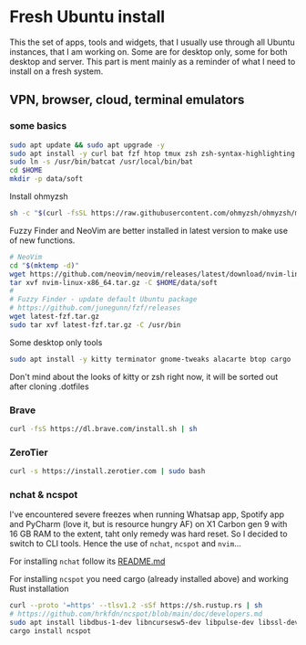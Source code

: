 # Fresh Ubuntu install
This the set of apps, tools and widgets, that I usually use through all Ubuntu instances, that I am working on. Some are for desktop only, some for both desktop and server.
This part is ment mainly as a reminder of what I need to install on a fresh system.

## VPN, browser, cloud, terminal emulators

### some basics
```sh
sudo apt update && sudo apt upgrade -y
sudo apt install -y curl bat fzf htop tmux zsh zsh-syntax-highlighting zsh-autosuggestions fonts-powerline git
sudo ln -s /usr/bin/batcat /usr/local/bin/bat
cd $HOME
mkdir -p data/soft
```

Install ohmyzsh
```sh
sh -c "$(curl -fsSL https://raw.githubusercontent.com/ohmyzsh/ohmyzsh/master/tools/install.sh)"
```

Fuzzy Finder and NeoVim are better installed in latest version to make use of new functions.
```sh
# NeoVim
cd "$(mktemp -d)"
wget https://github.com/neovim/neovim/releases/latest/download/nvim-linux-x86_64.tar.gz
tar xvf nvim-linux-x86_64.tar.gz -C $HOME/data/soft
#
# Fuzzy Finder - update default Ubuntu package
# https://github.com/junegunn/fzf/releases
wget latest-fzf.tar.gz
sudo tar xvf latest-fzf.tar.gz -C /usr/bin
```

Some desktop only tools
```sh
sudo apt install -y kitty terminator gnome-tweaks alacarte btop cargo
```
Don't mind about the looks of kitty or zsh right now, it will be sorted out after cloning .dotfiles

### Brave

```sh
curl -fsS https://dl.brave.com/install.sh | sh
```

### ZeroTier

```sh
curl -s https://install.zerotier.com | sudo bash
```

### nchat & ncspot
I've encountered severe freezes when running Whatsap app, Spotify app and PyCharm (love it, but is resource hungry AF) on X1 Carbon gen 9 with 16 GB RAM to the extent, taht only remedy was hard reset.
So I decided to switch to CLI tools. Hence the use of `nchat`, `ncspot` and `nvim`...

For installing `nchat` follow its [README.md](https://github.com/d99kris/nchat)

For installing `ncspot` you need cargo (already installed above) and working Rust installation
```sh
curl --proto '=https' --tlsv1.2 -sSf https://sh.rustup.rs | sh
# https://github.com/hrkfdn/ncspot/blob/main/doc/developers.md
sudo apt install libdbus-1-dev libncursesw5-dev libpulse-dev libssl-dev libxcb1-dev libxcb-render0-dev libxcb-shape0-dev libxcb-xfixes0-dev
cargo install ncspot
```
